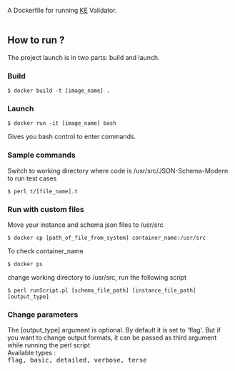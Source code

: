 A Dockerfile for running <a href="https://github.com/karenetheridge/JSON-Schema-Modern">KE</a> Validator.<br><br>
## How to run ?

The project launch is in two parts: build and launch.<br>

### Build

```
$ docker build -t [image_name] . 
```

### Launch

```
$ docker run -it [image_name] bash
```

Gives you bash control to enter commands.

### Sample commands

Switch to working directory where code is /usr/src/JSON-Schema-Modern
to run test cases

```
$ perl t/[file_name].t
```

### Run with custom files
Move your instance and schema json files to /usr/src

```
$ docker cp [path_of_file_from_system] container_name:/usr/src
```

To check container_name
```
$ docker ps
```

change working directory to /usr/src, run the following script
```
$ perl runScript.pl [schema_file_path] [instance_file_path] [output_type]
```

### Change parameters
The [output_type] argument is optional. By default it is set to 'flag'. But if you want to change output formats, it can be passed as third argument while running the perl script<br>
Available types :<br>
<TT>flag, basic, detailed, verbose, terse</TT><br>